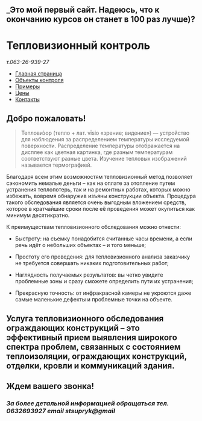 ## **_Это мой первый сайт. Надеюсь, что к окончанию курсов он станет в **100** раз лучше)?**
   
   # Тепловизионный контроль
 *т.063-26-939-27*

   - [Главная страница ][1]
   - [Объекты контроля][2]
   - [Примеры][3]
   - [Цены][4]
   - [Контакты][5]
  

  ## Добро пожаловать!   
>Теплови́зор (тепло + лат. vīsio «зрение; видение») — устройство для наблюдения за распределением температуры исследуемой поверхности. Распределение температуры отображается на дисплее как цветная картинка, где разным температурам соответствуют разные цвета. Изучение тепловых изображений называется термографией.
	
 Благодаря всем этим возможностям тепловизионный метод позволяет сэкономить немалые деньги – как на оплате за отопление путем устранения теплопотерь, так и на ремонтных работах, которых можно избежать, вовремя обнаружив изъяны конструкции объекта. Процедура такого обследования является очень выгодным вложением средств, которое в кратчайшие сроки после её проведения может окупиться как минимум десятикратно.

К преимуществам тепловизионного обследования можно отнести:

+ Быстроту: на съемку понадобится считанные часы времени, а если речь идёт о небольших объектах – и того меньше;

+ Простоту его проведения: для тепловизионного анализа заказчику не требуется совершать никаких подготовительных работ;

+ Наглядность получаемых результатов: вы четко увидите проблемные зоны и сразу сможете определить пути их устранения;
+ Прекрасную точность: от инфракрасной камеры не укроются даже самые маленькие дефекты и проблемные точки на объекте.

Услуга тепловизионного обследования ограждающих конструкций – это эффективный прием выявления широкого спектра проблем, связанных с состоянием теплоизоляции, ограждающих конструкций, отделки, кровли и коммуникаций здания. 
---
## **Ждем вашего звонка!**
### *За более детальной информацией обращаться тел. 0632693927 email stsupryk@gmail*  
  [1]: 1.html
 [2]: 2.html
 [3]: 3.html
 [4]: 4.html
 [5]: 5.html

